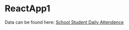 # ReactApp1

Data can be found here: [School Student Daily Attendence](https://www.kaggle.com/datasets/sahirmaharajj/school-student-daily-attendance)
